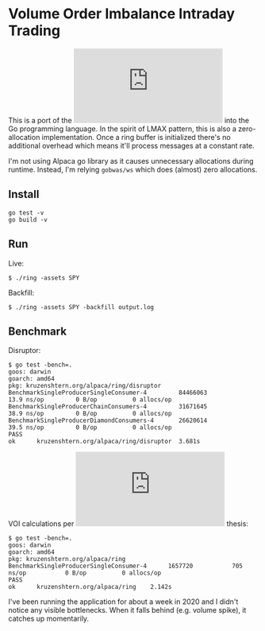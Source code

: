 # Volume Order Imbalance Intraday Trading

This is a port of the ![LMAX
Disruptor](https://lmax-exchange.github.io/disruptor/disruptor.html)
into the Go programming language. In the spirit of LMAX pattern, this
is also a zero-allocation implementation. Once a ring buffer is
initialized there's no additional overhead which means it'll process
messages at a constant rate.

I'm not using Alpaca go library as it causes unnecessary allocations
during runtime. Instead, I'm relying `gobwas/ws` which does (almost)
zero allocations.

## Install

```
go test -v
go build -v
```

## Run

Live:
```
$ ./ring -assets SPY
```

Backfill:
```
$ ./ring -assets SPY -backfill output.log
```

## Benchmark

Disruptor:
```
$ go test -bench=.
goos: darwin
goarch: amd64
pkg: kruzenshtern.org/alpaca/ring/disruptor
BenchmarkSingleProducerSingleConsumer-4     	84466063	        13.9 ns/op	       0 B/op	       0 allocs/op
BenchmarkSingleProducerChainConsumers-4     	31671645	        38.9 ns/op	       0 B/op	       0 allocs/op
BenchmarkSingleProducerDiamondConsumers-4   	26620614	        39.5 ns/op	       0 B/op	       0 allocs/op
PASS
ok  	kruzenshtern.org/alpaca/ring/disruptor	3.681s
```

VOI calculations per ![Order Imbalance Based Strategy in
High Frequency
Trading](https://www.palmislandtraders.com/econ136/hftois.pdf) thesis:
```
$ go test -bench=.
goos: darwin
goarch: amd64
pkg: kruzenshtern.org/alpaca/ring
BenchmarkSingleProducerSingleConsumer-4   	 1657720	       705 ns/op	       0 B/op	       0 allocs/op
PASS
ok  	kruzenshtern.org/alpaca/ring	2.142s
```

I've been running the application for about a week in 2020 and I
didn't notice any visible bottlenecks. When it falls behind (e.g.
volume spike), it catches up momentarily.
